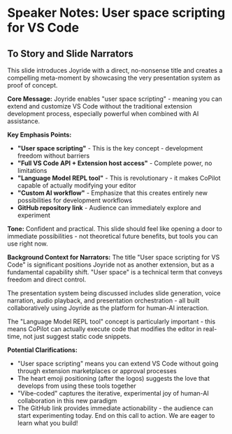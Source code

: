 # Speaker Notes: User space scripting for VS Code

## To Story and Slide Narrators

This slide introduces Joyride with a direct, no-nonsense title and creates a compelling meta-moment by showcasing the very presentation system as proof of concept.

**Core Message:** Joyride enables "user space scripting" - meaning you can extend and customize VS Code without the traditional extension development process, especially powerful when combined with AI assistance.

**Key Emphasis Points:**
- **"User space scripting"** - This is the key concept - development freedom without barriers
- **"Full VS Code API + Extension host access"** - Complete power, no limitations
- **"Language Model REPL tool"** - This is revolutionary - it makes CoPilot capable of actually modifying your editor
- **"Custom AI workflow"** - Emphasize that this creates entirely new possibilities for development workflows
- **GitHub repository link** - Audience can immediately explore and experiment

**Tone:** Confident and practical. This slide should feel like opening a door to immediate possibilities - not theoretical future benefits, but tools you can use right now.

**Background Context for Narrators:**
The title "User space scripting for VS Code" is significant positions Joyride not as another extension, but as a fundamental capability shift. "User space" is a technical term that conveys freedom and direct control.

The presentation system being discussed includes slide generation, voice narration, audio playback, and presentation orchestration - all built collaboratively using Joyride as the platform for human-AI interaction.

The "Language Model REPL tool" concept is particularly important - this means CoPilot can actually execute code that modifies the editor in real-time, not just suggest static code snippets.

**Potential Clarifications:**
- "User space scripting" means you can extend VS Code without going through extension marketplaces or approval processes
- The heart emoji positioning (after the logos) suggests the love that develops from using these tools together
- "Vibe-coded" captures the iterative, experimental joy of human-AI collaboration in this new paradigm
- The GitHub link provides immediate actionability - the audience can start experimenting today. End on this call to action. We are eager to learn what you build!
